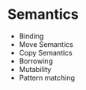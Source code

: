# Semantics

* Binding
* Move Semantics
* Copy Semantics
* Borrowing
* Mutability
* Pattern matching

